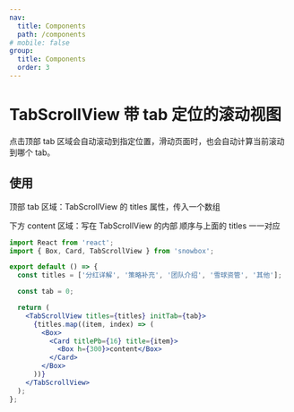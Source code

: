 ```yaml
---
nav:
  title: Components
  path: /components
# mobile: false
group:
  title: Components
  order: 3
---
```


# TabScrollView 带 tab 定位的滚动视图

点击顶部 tab 区域会自动滚动到指定位置，滑动页面时，也会自动计算当前滚动到哪个 tab。

## 使用

顶部 tab 区域：TabScrollView 的 titles 属性，传入一个数组

下方 content 区域：写在 TabScrollView 的内部 顺序与上面的 titles 一一对应

```jsx
import React from 'react';
import { Box, Card, TabScrollView } from 'snowbox';

export default () => {
  const titles = ['分红详解', '策略补充', '团队介绍', '雪球资管', '其他'];

  const tab = 0;

  return (
    <TabScrollView titles={titles} initTab={tab}>
      {titles.map((item, index) => (
        <Box>
          <Card titlePb={16} title={item}>
            <Box h={300}>content</Box>
          </Card>
        </Box>
      ))}
    </TabScrollView>
  );
};
```

<API src="./ScrollView.tsx"></API>
